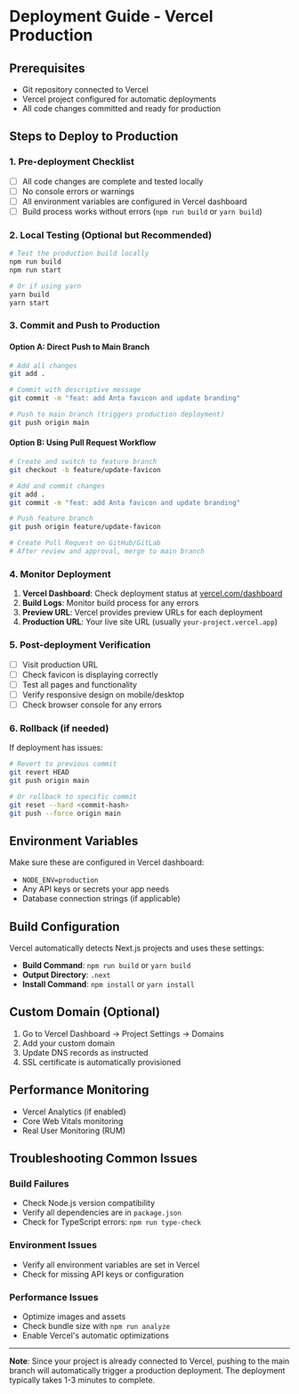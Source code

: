 # Deployment Guide - Vercel Production

## Prerequisites
- Git repository connected to Vercel
- Vercel project configured for automatic deployments
- All code changes committed and ready for production

## Steps to Deploy to Production

### 1. Pre-deployment Checklist
- [ ] All code changes are complete and tested locally
- [ ] No console errors or warnings
- [ ] All environment variables are configured in Vercel dashboard
- [ ] Build process works without errors (`npm run build` or `yarn build`)

### 2. Local Testing (Optional but Recommended)
```bash
# Test the production build locally
npm run build
npm run start

# Or if using yarn
yarn build
yarn start
```

### 3. Commit and Push to Production

#### Option A: Direct Push to Main Branch
```bash
# Add all changes
git add .

# Commit with descriptive message
git commit -m "feat: add Anta favicon and update branding"

# Push to main branch (triggers production deployment)
git push origin main
```

#### Option B: Using Pull Request Workflow
```bash
# Create and switch to feature branch
git checkout -b feature/update-favicon

# Add and commit changes
git add .
git commit -m "feat: add Anta favicon and update branding"

# Push feature branch
git push origin feature/update-favicon

# Create Pull Request on GitHub/GitLab
# After review and approval, merge to main branch
```

### 4. Monitor Deployment
1. **Vercel Dashboard**: Check deployment status at [vercel.com/dashboard](https://vercel.com/dashboard)
2. **Build Logs**: Monitor build process for any errors
3. **Preview URL**: Vercel provides preview URLs for each deployment
4. **Production URL**: Your live site URL (usually `your-project.vercel.app`)

### 5. Post-deployment Verification
- [ ] Visit production URL
- [ ] Check favicon is displaying correctly
- [ ] Test all pages and functionality
- [ ] Verify responsive design on mobile/desktop
- [ ] Check browser console for any errors

### 6. Rollback (if needed)
If deployment has issues:
```bash
# Revert to previous commit
git revert HEAD
git push origin main

# Or rollback to specific commit
git reset --hard <commit-hash>
git push --force origin main
```

## Environment Variables
Make sure these are configured in Vercel dashboard:
- `NODE_ENV=production`
- Any API keys or secrets your app needs
- Database connection strings (if applicable)

## Build Configuration
Vercel automatically detects Next.js projects and uses these settings:
- **Build Command**: `npm run build` or `yarn build`
- **Output Directory**: `.next`
- **Install Command**: `npm install` or `yarn install`

## Custom Domain (Optional)
1. Go to Vercel Dashboard → Project Settings → Domains
2. Add your custom domain
3. Update DNS records as instructed
4. SSL certificate is automatically provisioned

## Performance Monitoring
- Vercel Analytics (if enabled)
- Core Web Vitals monitoring
- Real User Monitoring (RUM)

## Troubleshooting Common Issues

### Build Failures
- Check Node.js version compatibility
- Verify all dependencies are in `package.json`
- Check for TypeScript errors: `npm run type-check`

### Environment Issues
- Verify all environment variables are set in Vercel
- Check for missing API keys or configuration

### Performance Issues
- Optimize images and assets
- Check bundle size with `npm run analyze`
- Enable Vercel's automatic optimizations

---

**Note**: Since your project is already connected to Vercel, pushing to the main branch will automatically trigger a production deployment. The deployment typically takes 1-3 minutes to complete.
